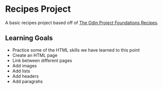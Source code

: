 # Recipes Project

A basic recipes project based off of [The Odin Project Foundations Recipes](https://www.theodinproject.com/lessons/foundations-recipes).

## Learning Goals
 - Practice some of the HTML skills we have learned to this point
 - Create an HTML page
 - Link between different pages
 - Add images
 - Add lists
 - Add headers
 - Add paragrahs